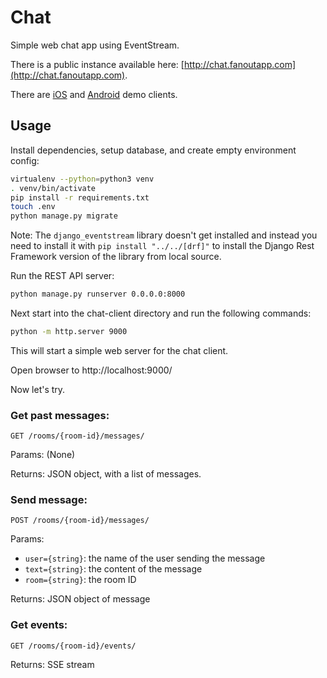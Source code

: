 # Chat

Simple web chat app using EventStream.

There is a public instance available here: [http://chat.fanoutapp.com](http://chat.fanoutapp.com).

There are [iOS](https://github.com/fanout/chat-demo-ios) and [Android](https://github.com/fanout/chat-demo-android) demo clients.

## Usage

Install dependencies, setup database, and create empty environment config:

```sh
virtualenv --python=python3 venv
. venv/bin/activate
pip install -r requirements.txt
touch .env
python manage.py migrate
```

Note: The `django_eventstream` library doesn't get installed and instead you need to install it with `pip install "../../[drf]"` to install the Django Rest Framework version of the library from local source.

Run the REST API server:

```sh
python manage.py runserver 0.0.0.0:8000
```

Next start into the chat-client directory and run the following commands:

```sh
python -m http.server 9000
```

This will start a simple web server for the chat client.

Open browser to http://localhost:9000/

Now let's try.

### Get past messages:

```http
GET /rooms/{room-id}/messages/
```

Params: (None)

Returns: JSON object, with a list of messages.

### Send message:

```http
POST /rooms/{room-id}/messages/
```

Params:

* `user={string}`: the name of the user sending the message
* `text={string}`: the content of the message
* `room={string}`: the room ID

Returns: JSON object of message

### Get events:

```http
GET /rooms/{room-id}/events/
```

Returns: SSE stream
